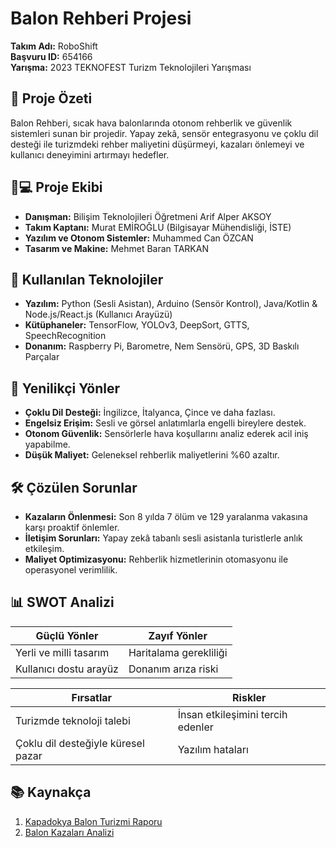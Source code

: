 # Balon Rehberi Projesi

**Takım Adı:** RoboShift  
**Başvuru ID:** 654166  
**Yarışma:** 2023 TEKNOFEST Turizm Teknolojileri Yarışması  


## 📌 Proje Özeti
Balon Rehberi, sıcak hava balonlarında otonom rehberlik ve güvenlik sistemleri sunan bir projedir. Yapay zekâ, sensör entegrasyonu ve çoklu dil desteği ile turizmdeki rehber maliyetini düşürmeyi, kazaları önlemeyi ve kullanıcı deneyimini artırmayı hedefler.


## 🧑💻 Proje Ekibi
- **Danışman:** Bilişim Teknolojileri Öğretmeni Arif Alper AKSOY  
- **Takım Kaptanı:** Murat EMİROĞLU (Bilgisayar Mühendisliği, İSTE)  
- **Yazılım ve Otonom Sistemler:** Muhammed Can ÖZCAN  
- **Tasarım ve Makine:** Mehmet Baran TARKAN  


## 🔧 Kullanılan Teknolojiler
- **Yazılım:** Python (Sesli Asistan), Arduino (Sensör Kontrol), Java/Kotlin & Node.js/React.js (Kullanıcı Arayüzü)  
- **Kütüphaneler:** TensorFlow, YOLOv3, DeepSort, GTTS, SpeechRecognition  
- **Donanım:** Raspberry Pi, Barometre, Nem Sensörü, GPS, 3D Baskılı Parçalar  


## 🌟 Yenilikçi Yönler
- **Çoklu Dil Desteği:** İngilizce, İtalyanca, Çince ve daha fazlası.  
- **Engelsiz Erişim:** Sesli ve görsel anlatımlarla engelli bireylere destek.  
- **Otonom Güvenlik:** Sensörlerle hava koşullarını analiz ederek acil iniş yapabilme.  
- **Düşük Maliyet:** Geleneksel rehberlik maliyetlerini %60 azaltır.  


## 🛠️ Çözülen Sorunlar
- **Kazaların Önlenmesi:** Son 8 yılda 7 ölüm ve 129 yaralanma vakasına karşı proaktif önlemler.  
- **İletişim Sorunları:** Yapay zekâ tabanlı sesli asistanla turistlerle anlık etkileşim.  
- **Maliyet Optimizasyonu:** Rehberlik hizmetlerinin otomasyonu ile operasyonel verimlilik.  


## 📊 SWOT Analizi
| **Güçlü Yönler**                | **Zayıf Yönler**               |
|----------------------------------|---------------------------------|
| Yerli ve milli tasarım           | Haritalama gerekliliği          |
| Kullanıcı dostu arayüz           | Donanım arıza riski             |

| **Fırsatlar**                    | **Riskler**                     |
|----------------------------------|---------------------------------|
| Turizmde teknoloji talebi        | İnsan etkileşimini tercih edenler |
| Çoklu dil desteğiyle küresel pazar | Yazılım hataları              |


## 📚 Kaynakça
1. [Kapadokya Balon Turizmi Raporu](https://www.platinonline.com/turizm/sicak-hava-balon-turizmi-yukselisini-surduruvor-1085053)  
2. [Balon Kazaları Analizi](https://www.lalehaber.com/kapadokyada-8-yilda-kac-balon-kazasi-oldu-18984-haberi)  
